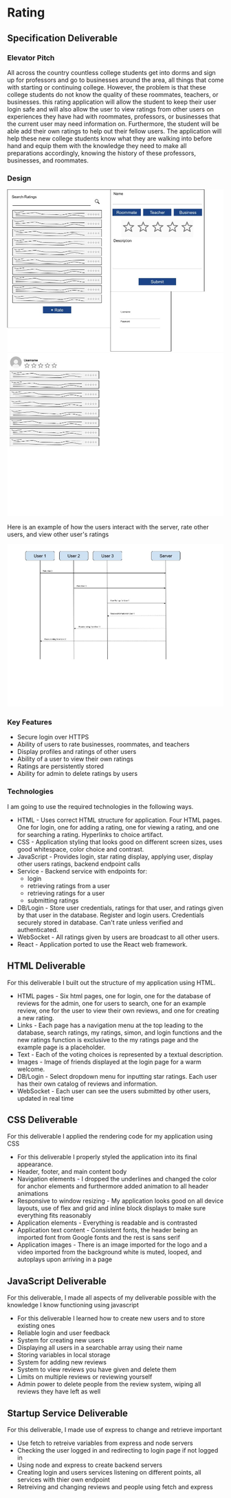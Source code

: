 # Rating

## Specification Deliverable

### Elevator Pitch

All across the country countless college students get into dorms and sign up for professors and go to businesses around the area, all things that come with starting or continuing college. However, the problem is that these college students do not know the quality of these roommates, teachers, or businesses. this rating application will allow the student to keep their user login safe and will also allow the user to view ratings from other users on experiences they have had with roommates, professors, or businesses that the current user may need information on. Furthermore, the student will be able add their own ratings to help out their fellow users. The application will help these new college students know what they are walking into before hand and equip them with the knowledge they need to make all preparations accordingly, knowing the history of these professors, businesses, and roommates.

### Design

![](assets/images/One.jpg)
![](assets/images/Two.jpg)

Here is an example of how the users interact with the server, rate other users, and view other user's ratings

![Here is an example of how the users interact with the server, rate other users, and view other user's ratings](assets/images/Three.jpg)

### Key Features

- Secure login over HTTPS
- Ability of users to rate businesses, roommates, and teachers
- Display profiles and ratings of other users
- Ability of a user to view their own ratings
- Ratings are persistently stored
- Ability for admin to delete ratings by users

### Technologies

I am going to use the required technologies in the following ways.
- HTML - Uses correct HTML structure for application. Four HTML pages. One for login, one for adding a rating, one for viewing a rating, and one for searching a rating. Hyperlinks to choice artifact.
- CSS - Application styling that looks good on different screen sizes, uses good whitespace, color choice and contrast.
- JavaScript - Provides login, star rating display, applying user, display other users ratings, backend endpoint calls
- Service - Backend service with endpoints for:
    - login
    - retrieving ratings from a user
    - retrieving ratings for a user
    - submitting ratings
- DB/Login - Store user credentials, ratings for that user, and ratings given by that user in the database. Register and login users. Credentials securely stored in database. Can't rate unless verified and authenticated.
- WebSocket - All ratings given by users are broadcast to all other users.
- React - Application ported to use the React web framework.

## HTML Deliverable
For this deliverable I built out the structure of my application using HTML.

- HTML pages - Six html pages, one for login, one for the database of reviews for the admin, one for users to search, one for an example review, one for the user to view their own reviews, and one for creating a new rating.
- Links - Each page has a navigation menu at the top leading to the database, search ratings, my ratings, simon, and login functions and the new ratings function is exclusive to the my ratings page and the example page is a placeholder.
- Text - Each of the voting choices is represented by a textual description.
- Images - Image of friends displayed at the login page for a warm welcome.
- DB/Login - Select dropdown menu for inputting star ratings. Each user has their own catalog of reviews and information.
- WebSocket - Each user can see the users submitted by other users, updated in real time

## CSS Deliverable
For this deliverable I applied the rendering code for my application using CSS
- For this deliverable I properly styled the application into its final appearance.
- Header, footer, and main content body
- Navigation elements - I dropped the underlines and changed the color for anchor elements and furthermore added animation to all header animations
- Responsive to window resizing - My application looks good on all device layouts, use of flex and grid and inline block displays to make sure everything fits reasonably
- Application elements - Everything is readable and is contrasted
- Application text content - Consistent fonts, the header being an imported font from Google fonts and the rest is sans serif 
- Application images - There is an image imported for the logo and a video imported from the background white is muted, looped, and autoplays upon arriving in a page

## JavaScript Deliverable
For this deliverable, I made all aspects of my deliverable possible with the knowledge I know functioning using javascript
- For this deliverable I learned how to create new users and to store existing ones
- Reliable login and user feedback
- System for creating new users
- Displaying all users in a searchable array using their name
- Storing variables in local storage
- System for adding new reviews
- System to view reviews you have given and delete them
- Limits on multiple reviews or reviewing yourself
- Admin power to delete people from the review system, wiping all reviews they have left as well

## Startup Service Deliverable
For this deliverable, I made use of express to change and retrieve important
- Use fetch to retreive variables from express and node servers
- Checking the user logged in and redirecting to login page if not logged in
- Using node and express to create backend servers
- Creating login and users services listening on different points, all services with thier own endpoint
- Retreiving and changing reviews and people using fetch and express
